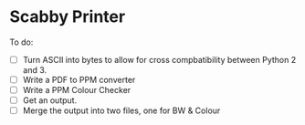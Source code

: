 Scabby Printer
=======

To do:

- [ ] Turn ASCII into bytes to allow for cross compbatibility between Python 2 and 3.
- [ ] Write a PDF to PPM converter
- [ ] Write a PPM Colour Checker
- [ ] Get an output.
- [ ] Merge the output into two files, one for BW & Colour
